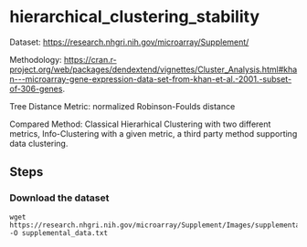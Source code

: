 # hierarchical_clustering_stability

Dataset: https://research.nhgri.nih.gov/microarray/Supplement/ 

Methodology:  https://cran.r-project.org/web/packages/dendextend/vignettes/Cluster_Analysis.html#khan---microarray-gene-expression-data-set-from-khan-et-al.-2001.-subset-of-306-genes.

Tree Distance Metric: normalized Robinson-Foulds distance

Compared Method: Classical Hierarhical Clustering with two different metrics, Info-Clustering with a given metric, a third party method supporting data clustering.

## Steps

### Download the dataset
```shell
wget https://research.nhgri.nih.gov/microarray/Supplement/Images/supplemental_data -O supplemental_data.txt
```

